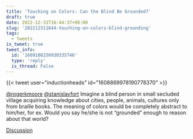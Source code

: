 ```yaml
---
title: 'Touching on Colors: Can the Blind Be Grounded?'
draft: true
date: 2022-12-31T16:44:37+00:00
slug: '202212311644-touching-on-colors-blind-grounding'
tags:
  - tweets
is_tweet: true
tweet_info:
  id: '1609108250930335746'
  type: 'reply'
  is_thread: False
---
```




{{< tweet user="inductionheads" id="1608869978190778370" >}}

[@rogerkmoore](https://x.com/rogerkmoore) [@stanislavfort](https://x.com/stanislavfort) Imagine a blind person in small secluded village acquiring knowledge about cities, people, animals, cultures only from braille books. The meaning of colors would be completely abstract to him/her, for ex. Would you say he/she is not “grounded” enough to reason about that world?

[Discussion](https://x.com/sytelus/status/1609108250930335746)
